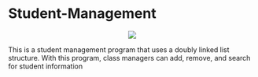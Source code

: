 # Student-Management

<p align="center">
   <img src="https://user-images.githubusercontent.com/71002958/172592601-125d60c7-cf1c-43db-822a-e56b56bbcea8.png">
</p>
This is a student management program that uses a doubly linked list structure. With this program, class managers can add, remove, and search for student information
